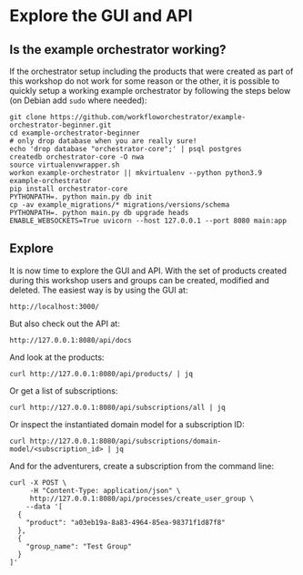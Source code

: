 # Explore the GUI and API

## Is the example orchestrator working?

If the orchestrator setup including the products that were created as part of
this workshop do not work for some reason or the other, it is possible to
quickly setup a working example orchestrator by  following the steps below (on
Debian add `sudo` where needed):

```shell
git clone https://github.com/workfloworchestrator/example-orchestrator-beginner.git
cd example-orchestrator-beginner
# only drop database when you are really sure!
echo 'drop database "orchestrator-core";' | psql postgres
createdb orchestrator-core -O nwa
source virtualenvwrapper.sh
workon example-orchestrator || mkvirtualenv --python python3.9 example-orchestrator
pip install orchestrator-core
PYTHONPATH=. python main.py db init
cp -av example_migrations/* migrations/versions/schema
PYTHONPATH=. python main.py db upgrade heads
ENABLE_WEBSOCKETS=True uvicorn --host 127.0.0.1 --port 8080 main:app
```

## Explore

It is now time to explore the GUI and API. With the set of products created
during this workshop users and groups can be created, modified and deleted. The
easiest way is by using the GUI at:

```shell
http://localhost:3000/
```

But also check out the API at:

```shell
http://127.0.0.1:8080/api/docs
```

And look at the products:

```shell
curl http://127.0.0.1:8080/api/products/ | jq
```

Or get a list of subscriptions:

```shell
curl http://127.0.0.1:8080/api/subscriptions/all | jq
```

Or inspect the instantiated domain model for a subscription ID:

```shell
curl http://127.0.0.1:8080/api/subscriptions/domain-model/<subscription_id> | jq
```

And for the adventurers, create a subscription from the command line:

```shell
curl -X POST \
     -H "Content-Type: application/json" \
     http://127.0.0.1:8080/api/processes/create_user_group \
    --data '[
  {
    "product": "a03eb19a-8a83-4964-85ea-98371f1d87f8"
  },
  {
    "group_name": "Test Group"
  }
]'
```
